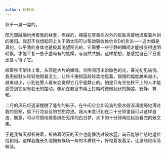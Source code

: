 ```yaml
---
author: 杨轶涵
---
```


秋千一晃一晃的。

阳光暖融融地烤着我的袜套，痒痒的，裸露在厚重冬衣外的皮肤贪婪地汲取着片刻的暖阳。我忍不住想起网上关于晒太阳可以帮助吸收维他命D的言论—一这大概是真的。似乎我的身体也是极其渴望阳光的，它需要一些宁静的瞬间才能够变得透明轻飘，才能平复一些子虚乌有的焦躁，与自然共振。这样想想，总感觉自己平日里还是亏待了它。

顺着秋干架往上看，头顶是大片的嫩绿，空隙间泻出饴糖色的光，春光初见端倪。我用皮鞋头轻轻地蹬着泥土，让秋千像摇篮般轻柔地晃着，摇摆的幅度越来越小，越来越小，小到在旁人看来会觉得它几乎是静止的。怕是只有坐在秋干上的人才能感受到它似有若无的摆动，像趴在教室书桌上打盹时微微起伏的胸膛，安静、祥和。

二月的风已经逐渐摆脱了隆冬的影子。在午间它会如流淌的泉水般温润缱绻地滑过我的脸颊，留下行凉丝丝的甘甜踪迹。我从未意识到在二十分钟里我可以这样自由、惬意，可以尽情地做着缤纷无序的白日梦，余下的十分钟再捡起没看完的散文集。

于是我每天都祈祷着，祈祷着明天的天空也能像洗过般水蓝，乌云能够仁慈地退位给朝阳。这样我能长久地拥有操场一角的木质秋干，好缩着发着呆，让思绪继续荡啊荡。

